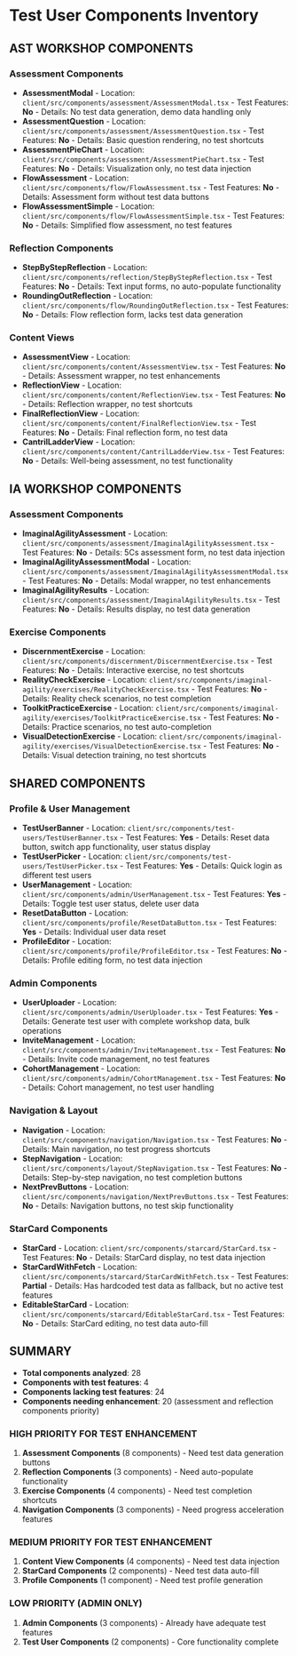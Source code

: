 
# Test User Components Inventory

## AST WORKSHOP COMPONENTS

### Assessment Components
- **AssessmentModal** - Location: `client/src/components/assessment/AssessmentModal.tsx` - Test Features: **No** - Details: No test data generation, demo data handling only
- **AssessmentQuestion** - Location: `client/src/components/assessment/AssessmentQuestion.tsx` - Test Features: **No** - Details: Basic question rendering, no test shortcuts
- **AssessmentPieChart** - Location: `client/src/components/assessment/AssessmentPieChart.tsx` - Test Features: **No** - Details: Visualization only, no test data injection
- **FlowAssessment** - Location: `client/src/components/flow/FlowAssessment.tsx` - Test Features: **No** - Details: Assessment form without test data buttons
- **FlowAssessmentSimple** - Location: `client/src/components/flow/FlowAssessmentSimple.tsx` - Test Features: **No** - Details: Simplified flow assessment, no test features

### Reflection Components  
- **StepByStepReflection** - Location: `client/src/components/reflection/StepByStepReflection.tsx` - Test Features: **No** - Details: Text input forms, no auto-populate functionality
- **RoundingOutReflection** - Location: `client/src/components/flow/RoundingOutReflection.tsx` - Test Features: **No** - Details: Flow reflection form, lacks test data generation

### Content Views
- **AssessmentView** - Location: `client/src/components/content/AssessmentView.tsx` - Test Features: **No** - Details: Assessment wrapper, no test enhancements
- **ReflectionView** - Location: `client/src/components/content/ReflectionView.tsx` - Test Features: **No** - Details: Reflection wrapper, no test shortcuts
- **FinalReflectionView** - Location: `client/src/components/content/FinalReflectionView.tsx` - Test Features: **No** - Details: Final reflection form, no test data
- **CantrilLadderView** - Location: `client/src/components/content/CantrilLadderView.tsx` - Test Features: **No** - Details: Well-being assessment, no test functionality

## IA WORKSHOP COMPONENTS

### Assessment Components
- **ImaginalAgilityAssessment** - Location: `client/src/components/assessment/ImaginalAgilityAssessment.tsx` - Test Features: **No** - Details: 5Cs assessment form, no test data injection
- **ImaginalAgilityAssessmentModal** - Location: `client/src/components/assessment/ImaginalAgilityAssessmentModal.tsx` - Test Features: **No** - Details: Modal wrapper, no test enhancements
- **ImaginalAgilityResults** - Location: `client/src/components/assessment/ImaginalAgilityResults.tsx` - Test Features: **No** - Details: Results display, no test data generation

### Exercise Components
- **DiscernmentExercise** - Location: `client/src/components/discernment/DiscernmentExercise.tsx` - Test Features: **No** - Details: Interactive exercise, no test shortcuts
- **RealityCheckExercise** - Location: `client/src/components/imaginal-agility/exercises/RealityCheckExercise.tsx` - Test Features: **No** - Details: Reality check scenarios, no test completion
- **ToolkitPracticeExercise** - Location: `client/src/components/imaginal-agility/exercises/ToolkitPracticeExercise.tsx` - Test Features: **No** - Details: Practice scenarios, no test auto-completion
- **VisualDetectionExercise** - Location: `client/src/components/imaginal-agility/exercises/VisualDetectionExercise.tsx` - Test Features: **No** - Details: Visual detection training, no test shortcuts

## SHARED COMPONENTS

### Profile & User Management
- **TestUserBanner** - Location: `client/src/components/test-users/TestUserBanner.tsx` - Test Features: **Yes** - Details: Reset data button, switch app functionality, user status display
- **TestUserPicker** - Location: `client/src/components/test-users/TestUserPicker.tsx` - Test Features: **Yes** - Details: Quick login as different test users
- **UserManagement** - Location: `client/src/components/admin/UserManagement.tsx` - Test Features: **Yes** - Details: Toggle test user status, delete user data
- **ResetDataButton** - Location: `client/src/components/profile/ResetDataButton.tsx` - Test Features: **Yes** - Details: Individual user data reset
- **ProfileEditor** - Location: `client/src/components/profile/ProfileEditor.tsx` - Test Features: **No** - Details: Profile editing form, no test data injection

### Admin Components
- **UserUploader** - Location: `client/src/components/admin/UserUploader.tsx` - Test Features: **Yes** - Details: Generate test user with complete workshop data, bulk operations
- **InviteManagement** - Location: `client/src/components/admin/InviteManagement.tsx` - Test Features: **No** - Details: Invite code management, no test features
- **CohortManagement** - Location: `client/src/components/admin/CohortManagement.tsx` - Test Features: **No** - Details: Cohort management, no test user handling

### Navigation & Layout
- **Navigation** - Location: `client/src/components/navigation/Navigation.tsx` - Test Features: **No** - Details: Main navigation, no test progress shortcuts
- **StepNavigation** - Location: `client/src/components/layout/StepNavigation.tsx` - Test Features: **No** - Details: Step-by-step navigation, no test completion buttons
- **NextPrevButtons** - Location: `client/src/components/navigation/NextPrevButtons.tsx` - Test Features: **No** - Details: Navigation buttons, no test skip functionality

### StarCard Components
- **StarCard** - Location: `client/src/components/starcard/StarCard.tsx` - Test Features: **No** - Details: StarCard display, no test data injection
- **StarCardWithFetch** - Location: `client/src/components/starcard/StarCardWithFetch.tsx` - Test Features: **Partial** - Details: Has hardcoded test data as fallback, but no active test features
- **EditableStarCard** - Location: `client/src/components/starcard/EditableStarCard.tsx` - Test Features: **No** - Details: StarCard editing, no test data auto-fill

## SUMMARY

- **Total components analyzed**: 28
- **Components with test features**: 4
- **Components lacking test features**: 24
- **Components needing enhancement**: 20 (assessment and reflection components priority)

### HIGH PRIORITY FOR TEST ENHANCEMENT
1. **Assessment Components** (8 components) - Need test data generation buttons
2. **Reflection Components** (3 components) - Need auto-populate functionality  
3. **Exercise Components** (4 components) - Need test completion shortcuts
4. **Navigation Components** (3 components) - Need progress acceleration features

### MEDIUM PRIORITY FOR TEST ENHANCEMENT
1. **Content View Components** (4 components) - Need test data injection
2. **StarCard Components** (2 components) - Need test data auto-fill
3. **Profile Components** (1 component) - Need test profile generation

### LOW PRIORITY (ADMIN ONLY)
1. **Admin Components** (3 components) - Already have adequate test features
2. **Test User Components** (2 components) - Core functionality complete
